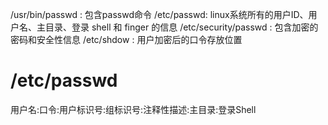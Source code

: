 /usr/bin/passwd : 包含passwd命令
/etc/passwd: linux系统所有的用户ID、用户名、主目录、登录 shell 和 finger 的信息 
/etc/security/passwd : 包含加密的密码和安全性信息
/etc/shdow : 用户加密后的口令存放位置

# /etc/passwd

用户名:口令:用户标识号:组标识号:注释性描述:主目录:登录Shell 